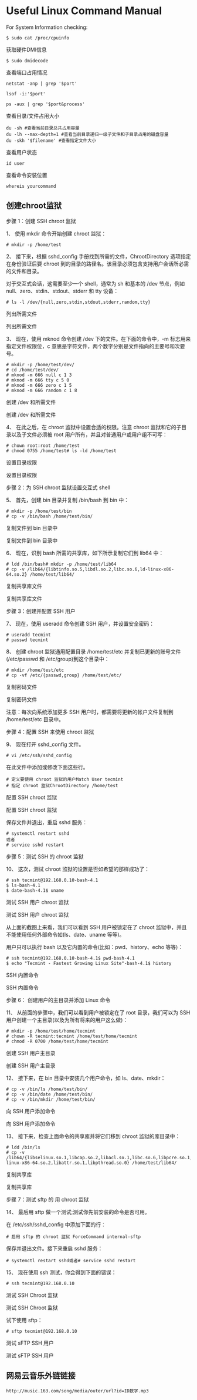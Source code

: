# Useful Linux Command Manual

For System Information checking:
```
$ sudo cat /proc/cpuinfo
```

获取硬件DMI信息
```
$ sudo dmidecode
```

查看端口占用情况
```
netstat -anp | grep '$port'
```
```
lsof -i:'$port'
```
```
ps -aux | grep '$port&process'
```

查看目录/文件占用大小
```
du -sh #查看当前目录总共占用容量
du -lh --max-depth=1 #查看当前目录递归一级子文件和子目录占用的磁盘容量
du -skh '$filename' #查看指定文件大小
```

查看用户状态
```
id user
```

查看命令安装位置
```
whereis yourcommand
```

## 创建chroot监狱

步骤 1：创建 SSH chroot 监狱

1、 使用 mkdir 命令开始创建 chroot 监狱：

    # mkdir -p /home/test 

2、 接下来，根据 sshd_config 手册找到所需的文件，ChrootDirectory 选项指定在身份验证后要 chroot 到的目录的路径名。该目录必须包含支持用户会话所必需的文件和目录。

对于交互式会话，这需要至少一个 shell，通常为 sh 和基本的 /dev 节点，例如 null、zero、stdin、stdout、stderr 和 tty 设备：

    # ls -l /dev/{null,zero,stdin,stdout,stderr,random,tty}  

列出所需文件

列出所需文件

3、 现在，使用 mknod 命令创建 /dev 下的文件。在下面的命令中，-m 标志用来指定文件权限位，c 意思是字符文件，两个数字分别是文件指向的主要号和次要号。

    # mkdir -p /home/test/dev/  
    # cd /home/test/dev/ 
    # mknod -m 666 null c 1 3 
    # mknod -m 666 tty c 5 0 
    # mknod -m 666 zero c 1 5 
    # mknod -m 666 random c 1 8  

创建 /dev 和所需文件

创建 /dev 和所需文件

4、 在此之后，在 chroot 监狱中设置合适的权限。注意 chroot 监狱和它的子目录以及子文件必须被 root 用户所有，并且对普通用户或用户组不可写：

    # chown root:root /home/test 
    # chmod 0755 /home/test# ls -ld /home/test  

设置目录权限

设置目录权限

步骤 2：为 SSH chroot 监狱设置交互式 shell

5、 首先，创建 bin 目录并复制 /bin/bash 到 bin 中：

    # mkdir -p /home/test/bin 
    # cp -v /bin/bash /home/test/bin/  

复制文件到 bin 目录中

复制文件到 bin 目录中

6、 现在，识别 bash 所需的共享库，如下所示复制它们到 lib64 中：

    # ldd /bin/bash# mkdir -p /home/test/lib64 
    # cp -v /lib64/{libtinfo.so.5,libdl.so.2,libc.so.6,ld-linux-x86-64.so.2} /home/test/lib64/  

复制共享库文件

复制共享库文件

步骤 3：创建并配置 SSH 用户

7、 现在，使用 useradd 命令创建 SSH 用户，并设置安全密码：

    # useradd tecmint 
    # passwd tecmint 

8、 创建 chroot 监狱通用配置目录 /home/test/etc 并复制已更新的账号文件(/etc/passwd 和 /etc/group)到这个目录中：

    # mkdir /home/test/etc 
    # cp -vf /etc/{passwd,group} /home/test/etc/  

复制密码文件

复制密码文件

注意：每次向系统添加更多 SSH 用户时，都需要将更新的帐户文件复制到 /home/test/etc 目录中。

步骤 4：配置 SSH 来使用 chroot 监狱

9、 现在打开 sshd_config 文件。

    # vi /etc/ssh/sshd_config 

在此文件中添加或修改下面这些行。

    # 定义要使用 chroot 监狱的用户Match User tecmint 
    # 指定 chroot 监狱ChrootDirectory /home/test  

配置 SSH chroot 监狱

配置 SSH chroot 监狱

保存文件并退出，重启 sshd 服务：

    # systemctl restart sshd 
    或者 
    # service sshd restart 

步骤 5：测试 SSH 的 chroot 监狱

10、 这次，测试 chroot 监狱的设置是否如希望的那样成功了：

    # ssh tecmint@192.168.0.10-bash-4.1 
    $ ls-bash-4.1 
    $ date-bash-4.1$ uname  

测试 SSH 用户 chroot 监狱

测试 SSH 用户 chroot 监狱

从上面的截图上来看，我们可以看到 SSH 用户被锁定在了 chroot 监狱中，并且不能使用任何外部命令如(ls、date、uname 等等)。

用户只可以执行 bash 以及它内置的命令(比如：pwd、history、echo 等等)：

    # ssh tecmint@192.168.0.10-bash-4.1$ pwd-bash-4.1 
    $ echo "Tecmint - Fastest Growing Linux Site"-bash-4.1$ history  

SSH 内置命令

SSH 内置命令

步骤 6： 创建用户的主目录并添加 Linux 命令

11、 从前面的步骤中，我们可以看到用户被锁定在了 root 目录，我们可以为 SSH 用户创建一个主目录(以及为所有将来的用户这么做)：

    # mkdir -p /home/test/home/tecmint 
    # chown -R tecmint:tecmint /home/test/home/tecmint 
    # chmod -R 0700 /home/test/home/tecmint  

创建 SSH 用户主目录

创建 SSH 用户主目录

12、 接下来，在 bin 目录中安装几个用户命令，如 ls、date、mkdir：

    # cp -v /bin/ls /home/test/bin/ 
    # cp -v /bin/date /home/test/bin/ 
    # cp -v /bin/mkdir /home/test/bin/  

向 SSH 用户添加命令

向 SSH 用户添加命令

13、 接下来，检查上面命令的共享库并将它们移到 chroot 监狱的库目录中：

    # ldd /bin/ls 
    # cp -v /lib64/{libselinux.so.1,libcap.so.2,libacl.so.1,libc.so.6,libpcre.so.1,libdl.so.2,ld-linux-x86-64.so.2,libattr.so.1,libpthread.so.0} /home/test/lib64/  

复制共享库

复制共享库

步骤 7：测试 sftp 的 用 chroot 监狱

14、 最后用 sftp 做一个测试;测试你先前安装的命令是否可用。

在 /etc/ssh/sshd_config 中添加下面的行：

    # 启用 sftp 的 chroot 监狱 ForceCommand internal-sftp 

保存并退出文件。接下来重启 sshd 服务：

    # systemctl restart sshd或者# service sshd restart 

15、 现在使用 ssh 测试，你会得到下面的错误：

    # ssh tecmint@192.168.0.10  

测试 SSH Chroot 监狱

测试 SSH Chroot 监狱

试下使用 sftp：

    # sftp tecmint@192.168.0.10  

测试 sFTP SSH 用户

测试 sFTP SSH 用户

## 网易云音乐外链链接
    http://music.163.com/song/media/outer/url?id=ID数字.mp3